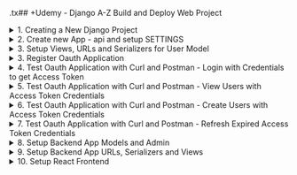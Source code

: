 .tx## +Udemy - Django A-Z Build and Deploy Web Project

<details>
<summary>1. Creating a New Django Project </summary>

# Creating a New Django Project

## Install venv

```py
python -m venv venv
```

## Activate venv

```py
# venv\Scripts\activate
source venv/bin/activate
```

## Install Django and other dependencies: django-rest-framework, django-filter, django-oauth-toolkit, mock, pillow

```py
python -m pip install django
pip install django
pip install django==5.0

pip install django-oauth-toolkit djangorestframework django-filter mock pillow
```

## Get dependencies

```py
pip freeze
```

```x
asgiref==3.8.1
certifi==2024.7.4
cffi==1.16.0
charset-normalizer==3.3.2
cryptography==42.0.8
Django==5.0.6
django-filter==24.2
django-oauth-toolkit==2.4.0
djangorestframework==3.15.2
idna==3.7
jwcrypto==1.5.6
mock==5.1.0
oauthlib==3.2.2
pillow==10.4.0
pycparser==2.22
pytz==2024.1
requests==2.32.3
sqlparse==0.5.0
typing_extensions==4.12.2
urllib3==2.2.2
```

## Save Dependencies to Requirements.txt

```py
pip freeze > requirements.txt
```

## Install requirements from Requirements.txt

```py
pip install -r requirements.txt
```

## Deactivate a virtual environment

```py
deactivate
```

## Create Django Project

```py
django-admin startproject demo .
```

## Make Migrations

```py
python manage.py makemigrations
python manage.py migrate
```

## Start Local Server

```py
python manage.py runserver
```

```x
Watching for file changes with StatReloader
Performing system checks...

System check identified no issues (0 silenced).
July 06, 2024 - 05:55:53
Django version 5.0.6, using settings 'demo.settings'
Starting development server at http://127.0.0.1:8000/
Quit the server with CONTROL-C.
```

![image](https://github.com/omeatai/src-AI-Software/assets/32337103/e81189b2-4869-47aa-93ee-94d9eb124349)

<img width="1515" alt="image" src="https://github.com/omeatai/src-AI-Software/assets/32337103/24a9a902-ea52-43f8-b97a-17e2ff864de7">

# #END</details>

<details>
<summary>2. Create new App - api and setup SETTINGS </summary>

# Create new App - api and setup SETTINGS

## Create App

```py
python manage.py startapp api
django-admin startapp api
```

### taskmate.settings:

## Add dependecies to installed apps

```py
# Application definition

INSTALLED_APPS = [
    'django.contrib.admin',
    'django.contrib.auth',
    'django.contrib.contenttypes',
    'django.contrib.sessions',
    'django.contrib.messages',
    'django.contrib.staticfiles',

    # apps
    'oauth2_provider',
    'rest_framework',
    'django_filters',
    'api',
]
```

## Add Oauth2 to Middlewares

```py
MIDDLEWARE = [
    'django.middleware.security.SecurityMiddleware',
    'django.contrib.sessions.middleware.SessionMiddleware',
    'django.middleware.common.CommonMiddleware',
    'django.middleware.csrf.CsrfViewMiddleware',
    'django.contrib.auth.middleware.AuthenticationMiddleware',
    'django.contrib.messages.middleware.MessageMiddleware',
    'django.middleware.clickjacking.XFrameOptionsMiddleware',
    'oauth2_provider.middleware.OAuth2TokenMiddleware',
]
```

## Setup Static and Media URL/ROOT, and React Frontend Folder

```py
import os

# Static files (CSS, JavaScript, Images)
# https://docs.djangoproject.com/en/5.0/howto/static-files/

STATIC_URL = '/django_static/'

MEDIA_ROOT = os.path.abspath(os.path.join(BASE_DIR, 'api', 'uploads'))
MEDIA_URL = '/uploads/'

FRONTEND_ROOT = os.path.abspath(os.path.join(BASE_DIR, '..', 'frontend', 'build'))
```

## Setup Oauth2 Settings and Permission

```py
# Authentication using OAuth 2.0
AUTHENTICATION_BACKENDS = (
    'oauth2_provider.backends.OAuth2Backend',
    'django.contrib.auth.backends.ModelBackend',
)

OAUTH2_PROVIDER = {
    'OAUTH2_BACKEND_CLASS': 'oauth2_provider.oauth2_backends.JSONOAuthLibCore',
    'SCOPES': {
        'read': 'Read scope',
        'write': 'Write scope',
        'groups': 'Access to your groups',
        'packages': 'Access to your packages',
    },
}

REST_FRAMEWORK = {
    'DEFAULT_AUTHENTICATION_CLASSES': (
        'oauth2_provider.contrib.rest_framework.OAuth2Authentication',
    ),
    'DEFAULT_PERMISSION_CLASSES': (
        'rest_framework.permissions.IsAuthenticated',
    ),
}

LOGIN_URL = '/admin/login/'

```

<img width="1515" alt="image" src="https://github.com/omeatai/src-AI-Software/assets/32337103/d9b32918-d09a-459e-8bd3-4c66246e0618">

# #END</details>

<details>
<summary>3. Setup Views, URLs and Serializers for User Model </summary>

# Setup Views, URLs and Serializers for User Model

### src-AI-Software/my_projects/07_django_react_apps/APP/demo/urls.py:

```py
"""
URL configuration for demo project.

The `urlpatterns` list routes URLs to views. For more information please see:
    https://docs.djangoproject.com/en/5.0/topics/http/urls/
Examples:
Function views
    1. Add an import:  from my_app import views
    2. Add a URL to urlpatterns:  path('', views.home, name='home')
Class-based views
    1. Add an import:  from other_app.views import Home
    2. Add a URL to urlpatterns:  path('', Home.as_view(), name='home')
Including another URLconf
    1. Import the include() function: from django.urls import include, path
    2. Add a URL to urlpatterns:  path('blog/', include('blog.urls'))
"""
from django.contrib import admin
from django.urls import path, include

urlpatterns = [
    path('admin/', admin.site.urls),
    path('oauth/', include('oauth2_provider.urls', namespace='oauth2_provider')),
    path('api/v1/', include('api.urls')),
]

```

### src-AI-Software/my_projects/07_django_react_apps/APP/api/urls.py:

```py
from django.urls import path
from .views import UserList, UserDetails

urlpatterns = [
    path('users/', UserList.as_view()),
    path('users/<pk>/', UserDetails.as_view()),
]

```

### src-AI-Software/my_projects/07_django_react_apps/APP/api/views.py:

```py
from django.shortcuts import render
from django.contrib.auth.models import User
from rest_framework import generics, permissions
from oauth2_provider.contrib.rest_framework import TokenHasReadWriteScope

from .serializers import UserSerializer
# Create the API views


class UserList(generics.ListCreateAPIView):
    permission_classes = [permissions.IsAuthenticated, TokenHasReadWriteScope]
    queryset = User.objects.all()
    serializer_class = UserSerializer


class UserDetails(generics.RetrieveAPIView):
    permission_classes = [permissions.IsAuthenticated, TokenHasReadWriteScope]
    queryset = User.objects.all()
    serializer_class = UserSerializer

```

### src-AI-Software/my_projects/07_django_react_apps/APP/api/serializers.py:

```py
from rest_framework import serializers
from django.contrib.auth.models import User


class UserSerializer(serializers.ModelSerializer):
    class Meta:
        model = User
        fields = ('username', 'email', "first_name", "last_name")

```

## Run Migration:

```py
python manage.py migration
python manage.py migrate
```

## Create SuperUser:

```x
python manage.py createsuperuser
```

## Run Server:

```x
python manage.py runserver
```

## Create Users in Admin:

![image](https://github.com/omeatai/src-AI-Software/assets/32337103/c863d17f-d0b0-439f-8a9c-85dbcacb4e6e)
![image](https://github.com/omeatai/src-AI-Software/assets/32337103/31eb84e3-977f-4916-b1db-e5664143b3e5)\

## Confirm Protected Site:

![image](https://github.com/omeatai/src-AI-Software/assets/32337103/c6209dcf-079d-40ac-92f2-88932c3b4cf0)


# #END</details>

<details>
<summary>3. Register Oauth Application </summary>

# Register Oauth Application

```x
http://localhost:8000/oauth/applications/
```

```x
Name: just a name of your choice
Client Type: confidential
Authorization Grant Type: Resource owner password-based
```

![image](https://github.com/omeatai/src-AI-Software/assets/32337103/7b9e6a69-27b6-4a24-bd7f-391b95b97535)
![image](https://github.com/omeatai/src-AI-Software/assets/32337103/a072ef6e-ddda-47e3-a38a-39779d90c3bf)
![image](https://github.com/omeatai/src-AI-Software/assets/32337103/fc7584c0-2a88-49b3-ba9a-f7eaf95f0c77)
![image](https://github.com/omeatai/src-AI-Software/assets/32337103/b4181812-5f85-4321-8f6c-c9676c399f8d)
![image](https://github.com/omeatai/src-AI-Software/assets/32337103/94fed201-7dbc-4444-be98-b27dae01bd8d)

![image](https://github.com/omeatai/src-AI-Software/assets/32337103/23c5eee3-cf11-4657-b8da-e5a82e5c95ff)
![image](https://github.com/omeatai/src-AI-Software/assets/32337103/f99927d0-4c62-4289-b2d3-e3827a742558)


# #END</details>

<details>
<summary>4. Test Oauth Application with Curl and Postman - Login with Credentials to get Access Token </summary>

# Test Oauth Application with Curl and Postman - Login with Credentials to get Access Token

## Using Curl

```x
curl -X POST -d "grant_type=password&username=<user_name>&password=<password>" -u"<client_id>:<client_secret>" http://localhost:8000/oauth/token/

curl -X POST -d '{
"grant_type":"password",
"username":"admin",
"password":"admin123password",
"client_id":"rzGJIhKkFgXB6be6hSlreQJwkZ0ZydNYp17Uh5EF",
"client_secret":"3iZH2l8ROdIR8ZxEeTZ0eOqV0H50dBMvEZLEl85T"}' http://localhost:8000/oauth/token/
```

```x
{
    "access_token": "gzxSZK63kpaAWmmVeNPDLrcSEVaDXF",
    "expires_in": 36000,
    "token_type": "Bearer",
    "scope": "read write groups packages",
    "refresh_token": "x1OQel3Rx575UdR1V12NkcnzsaQhph"
}
```

## Using Postman

```py
{
"grant_type":"password",
"username":"admin",
"password":"admin123password",
"client_id":"rzGJIhKkFgXB6be6hSlreQJwkZ0ZydNYp17Uh5EF",
"client_secret":"3iZH2l8ROdIR8ZxEeTZ0eOqV0H50dBMvEZLEl"
}
```

<img width="1415" alt="image" src="https://github.com/omeatai/src-AI-Software/assets/32337103/a386c0b9-c061-4e2a-9a9a-1c200f6f6204">

![image](https://github.com/omeatai/src-AI-Software/assets/32337103/62e33224-d721-44df-a888-e61c0fd5629a)
![image](https://github.com/omeatai/src-AI-Software/assets/32337103/a22c4f98-e53a-45f9-a6e7-d763c81f3d6e)
![image](https://github.com/omeatai/src-AI-Software/assets/32337103/274e0883-dbd5-48dd-b508-237fc17c44a4)
![image](https://github.com/omeatai/src-AI-Software/assets/32337103/122ce4fe-d849-4b97-b38d-2503cd06647e)

# #END</details>

<details>
<summary>5. Test Oauth Application with Curl and Postman - View Users with Access Token Credentials </summary>

# Test Oauth Application with Curl and Postman - View Users with Access Token Credentials

## Using Curl

```x
curl -H "Authorization: Bearer <your_access_token>" http://localhost:8000/users/

curl -H "Authorization: Bearer YdKYEFhex8LqLk4umjGuY77QX" http://localhost:8000/api/v1/users/
```

```x
[
    {"username":"admin","email":"admin@gmail.com","first_name":"","last_name":""},
    {"username":"admin2","email":"admin2@gmail.com","first_name":"","last_name":""},
    {"username":"admin3","email":"admin3@gmail.com","first_name":"","last_name":""}
] 
```

```x
curl -H "Authorization: Bearer <your_access_token>" http://localhost:8000/users/1/

curl -H "Authorization: Bearer YdKYEFhex8LqLk4umjGuY77QX" http://localhost:8000/api/v1/users/1/
```

```x
    {"username":"admin","email":"admin@gmail.com","first_name":"","last_name":""}
```

## Using Postman

<img width="1376" alt="image" src="https://github.com/omeatai/src-AI-Software/assets/32337103/87717caf-394a-4efe-9454-1dcede868179">
<img width="1376" alt="image" src="https://github.com/omeatai/src-AI-Software/assets/32337103/c9068454-d010-4d86-bbae-9e29653de1c0">
<img width="1376" alt="image" src="https://github.com/omeatai/src-AI-Software/assets/32337103/2ffd4346-47e2-4ac1-b514-0c1d8b80c117">
<img width="1376" alt="image" src="https://github.com/omeatai/src-AI-Software/assets/32337103/91e319c0-9eaa-4dab-8431-94687c627023">

# #END</details>

<details>
<summary>6. Test Oauth Application with Curl and Postman - Create Users with Access Token Credentials </summary>

# Test Oauth Application with Curl and Postman - Create Users with Access Token Credentials

## Using Curl

```x
curl -H "Authorization: Bearer <your_access_token>" -X POST -d"username=foo&password=bar&scope=write" http://localhost:8000/users/

curl -H "Authorization: Bearer cekmhyGiNE3ockaMaWSisc141pAzNy" -X POST -d"username=admin4&password=admin123password&scope=write" http://localhost:8000/api/v1/users/
```

```x
{"username":"admin4","email":"","first_name":"","last_name":""}   
```

## Using Postman

<img width="1376" alt="image" src="https://github.com/omeatai/src-AI-Software/assets/32337103/1b245a34-4968-4541-ac74-c1981cf83d72">
<img width="1376" alt="image" src="https://github.com/omeatai/src-AI-Software/assets/32337103/6be36a04-82f9-4597-bc68-b4f36664dddf">

![image](https://github.com/omeatai/src-AI-Software/assets/32337103/d33fb2a9-e606-43ea-96ed-9d42d1a25760)
![image](https://github.com/omeatai/src-AI-Software/assets/32337103/38ea5085-12ec-4c3d-ab1a-b41c99657cf3)

# #END</details>

<details>
<summary>7. Test Oauth Application with Curl and Postman - Refresh Expired Access Token Credentials </summary>

# Test Oauth Application with Curl and Postman - Refresh Expired Access Token Credentials

## Using Curl

```x
curl -X POST -d "grant_type=refresh_token&refresh_token=<your_refresh_token>&client_id=<your_client_id>&client_secret=<your_client_secret>" http://localhost:8000/o/token/

curl -X POST -d '{
"grant_type":"refresh_token",
"refresh_token":"ibscEmyvWXT3nMRSvO5bNZfxAmffXr",
"client_id":"rzGJIhKkFgXB6be6hSlreQJwkZ0ZydNYp17Uh5EF",
"client_secret":"3iZH2l8ROdIR8ZxEeTZ0eOqV0H50dBMvEZLElIGWwAnypXxZoxuBkdyUA3arWj4bUXUXuxPqoWSeFfGbyuXvSF5NwpsMofswhZGVv2y2MW9wovd22Gh5XzkItu5Qp85T"}' http://localhost:8000/oauth/token/

```

```py
{
    "access_token": "ZN9fAWf51OHp7EBui4itSd1B6rry95",
    "expires_in": 36000,
    "token_type": "Bearer",
    "scope": "read write groups packages",
    "refresh_token": "voG1SJzmM1ei2ZeFxS4n50cO59RHIj"
}       
```

## Using Postman

```x
{
"grant_type":"refresh_token",
"refresh_token":"voG1SJzmM1ei2ZeFxS4n50cO59RHIj",
"client_id":"rzGJIhKkFgXB6be6hSlreQJwkZ0ZydNYp17Uh5EF",
"client_secret":"3iZH2l8ROdIR8ZxEeTZ0eOqV0H50dBMvEZLElIGWwAnypXxZoxuBkdyUA3arWj4bUXUXuxPqoWSeFfGbyuXvSF5NwpsMofswhZGVv2y2MW9wovd22Gh5XzkItu5Qp85T"
}
```

<img width="1400" alt="image" src="https://github.com/omeatai/src-AI-Software/assets/32337103/c2393180-8fa5-4480-8697-531e77b7b3e2">

# #END</details>

<details>
<summary>8. Setup Backend App Models and Admin </summary>

# Setup Backend App Models and Admin

### src-AI-Software/my_projects/07_django_react_apps/APP/api/models.py:

```py
from django.db import models
from django.contrib.auth.models import User
from django.core.exceptions import ObjectDoesNotExist
import django.utils.timezone

class Package(models.Model):
    id = models.AutoField(primary_key=True)
    category = models.CharField(max_length=200)
    name = models.CharField(max_length=200)
    promo = models.TextField()
    price = models.FloatField()
    rating = models.CharField(max_length=50)
    tour_length = models.IntegerField()
    start = models.DateField(default=django.utils.timezone.now)
    thumbnail_url = models.CharField(max_length=200)

    def __str__(self):
        return self.name

class WishlistItem(models.Model):
    session_id = models.CharField(max_length=32)
    package = models.ForeignKey(Package, null=True, on_delete=models.SET_NULL)
    added_to_cart = models.BooleanField(default=False)

class Booking(models.Model):
    name = models.CharField(max_length=200)
    email_address = models.CharField(max_length=200)
    street_address = models.CharField(max_length=200)
    city = models.CharField(max_length=200)
    package = models.ForeignKey(Package, null=True, on_delete=models.SET_NULL)

    def __str__(self):
        return '{}, {}'.format(self.name, self.email_address)

class PackagePermission(models.Model):
    user = models.ForeignKey(User, on_delete=models.CASCADE)
    package = models.ForeignKey(Package, on_delete=models.CASCADE)
    is_owner = models.BooleanField(blank=False, default=True)

    class Meta:
        constraints = [
            models.UniqueConstraint(fields=['user', 'package'], name='unique_owner'),
        ]

    def __str__(self):
        if self.is_owner:
            fmt = '{} ({}) can write to {} ({})'
        else:
            fmt = '{} ({}) cannot write to {}'
        return fmt.format(self.user.username, self.user.id, self.package.name, self.package.id)

    @classmethod
    def can_write(cls, user, package):
        try:
            permission = cls.objects.get(user=user, package=package)
            return permission.is_owner
        except ObjectDoesNotExist:
            return False

    @classmethod
    def set_can_write(cls, user, package):
        obj, created = cls.objects.get_or_create(user=user, package=package, defaults={'is_owner': True})
        if not created:
            obj.is_owner = True
            obj.save()

```

### src-AI-Software/my_projects/07_django_react_apps/APP/api/admin.py:

```py
from django.contrib import admin

from api.models import Package, PackagePermission

class PackagePermissionInline(admin.TabularInline):
    model = PackagePermission

class PackageAdmin(admin.ModelAdmin):
    list_display = ('id', 'name', 'category', 'price', 'rating', 'tour_length', 'start')
    inlines = (PackagePermissionInline,)

admin.site.register(Package, PackageAdmin)

```

## Run Migrations

```py
python manage.py makemigrations
python manage.py migrate
```

## Run Server

```py
python manage.py runserver
```

![image](https://github.com/omeatai/src-AI-Software/assets/32337103/9740b62e-baaa-4a41-89a1-f9b8f22a3fc7)
![image](https://github.com/omeatai/src-AI-Software/assets/32337103/70e5f997-ca8a-4639-88aa-29e1ab20a75a)
![image](https://github.com/omeatai/src-AI-Software/assets/32337103/f4678cfd-1850-4bc5-b9d3-b454dc30e829)

# #END</details>

<details>
<summary>9. Setup Backend App URLs, Serializers and Views </summary>

# Setup Backend App URLs, Serializers and Views

### src-AI-Software/my_projects/07_django_react_apps/APP/demo/urls.py:

```py
"""
URL configuration for demo project.

The `urlpatterns` list routes URLs to views. For more information please see:
    https://docs.djangoproject.com/en/5.0/topics/http/urls/
Examples:
Function views
    1. Add an import:  from my_app import views
    2. Add a URL to urlpatterns:  path('', views.home, name='home')
Class-based views
    1. Add an import:  from other_app.views import Home
    2. Add a URL to urlpatterns:  path('', Home.as_view(), name='home')
Including another URLconf
    1. Import the include() function: from django.urls import include, path
    2. Add a URL to urlpatterns:  path('blog/', include('blog.urls'))
"""
from django.contrib import admin
from django.urls import path, include, re_path
from django.conf import settings
from django.conf.urls.static import static, serve

urlpatterns = [
    path('admin/', admin.site.urls),
    path('oauth/', include('oauth2_provider.urls', namespace='oauth2_provider')),
    path('api/v1/', include('api.urls')),
    re_path(r'^(?P<path>.*)$', serve, { 'document_root': settings.FRONTEND_ROOT}),
]
# if settings.DEBUG:
#     urlpatterns += static(settings.MEDIA_URL, document_root=settings.MEDIA_ROOT)
#     urlpatterns += static(settings.STATIC_URL, document_root=settings.STATIC_ROOT)

```

### src-AI-Software/my_projects/07_django_react_apps/APP/api/urls.py:

```py
from django.urls import path, include
from . import views
from rest_framework.routers import DefaultRouter

router = DefaultRouter()

router.register('packages', views.PackageViewSet, basename='packages')
router.register('wishlist', views.WishlistItemViewSet, basename='wishlist')
router.register('public/packages', views.PublicPackageViewSet, basename="public-packages")
router.register('bookings', views.BookingViewSet, basename='bookings')

urlpatterns = [
    path('', include(router.urls)),
    path('users/', views.UserList.as_view()),
    path('users/<pk>/', views.UserDetails.as_view()),
]

```

### src-AI-Software/my_projects/07_django_react_apps/APP/api/views.py:

```py
from django.contrib.auth import authenticate, login
from django.contrib.auth.models import User
from django.core.cache import cache
from django.http import JsonResponse
from django.shortcuts import render
from datetime import datetime

from rest_framework import generics, permissions
from rest_framework.generics import CreateAPIView
from rest_framework import viewsets
from rest_framework.response import Response
from rest_framework.pagination import PageNumberPagination
from rest_framework.filters import BaseFilterBackend, SearchFilter
from rest_framework.permissions import BasePermission

from oauth2_provider.contrib.rest_framework import TokenHasReadWriteScope, TokenHasScope

from .models import Package, PackagePermission, WishlistItem, Booking
from .serializers import PackageSerializer, BookingSerializer, UserSerializer

class UserList(generics.ListCreateAPIView):
    permission_classes = [permissions.IsAuthenticated, TokenHasReadWriteScope]
    queryset = User.objects.all()
    serializer_class = UserSerializer


class UserDetails(generics.RetrieveAPIView):
    permission_classes = [permissions.IsAuthenticated, TokenHasReadWriteScope]
    queryset = User.objects.all()
    serializer_class = UserSerializer

class PackageCreateView(CreateAPIView):
    queryset = Package.objects.all()
    serializer_class = PackageSerializer

class PackagePagination(PageNumberPagination):
    page_size = 9

class CanWritePackageFilterBackend(BaseFilterBackend):
    def filter_queryset(self, request, queryset, view):
        queryset = self.check_permission(request, queryset, view)
        filters = {}
        tour_length = request.query_params.get('tourLength', None)
        if tour_length:
            filters['tour_length'] = tour_length
        return queryset.filter(**filters).order_by('id')

    def check_permission(self, request, queryset, view):
        if request.user is None:
            return queryset.none()
        if request.user.username == 'admin':
            return queryset
        package_ids = queryset.values_list('id', flat=True)
        own_package_ids = PackagePermission.objects.filter(
            is_owner=True, package__in=package_ids, user=request.user,
        ).values_list('package__id', flat=True)
        return queryset.filter(id__in=own_package_ids)

class PackageViewSet(viewsets.ModelViewSet):
    queryset = Package.objects.all()
    serializer_class = PackageSerializer
    filter_backends = (CanWritePackageFilterBackend,)
    permission_classes = [TokenHasScope, TokenHasReadWriteScope]
    required_scopes = ['packages']

class WishlistItemViewSet(viewsets.ViewSet):
    queryset = WishlistItem.objects.all()
    permission_classes = [BasePermission]
    session_id = 'wishlist-items'

    def update(self, request, pk=None):
        return Response()

    def partial_update(self, request, pk=None):
        try:
            package_id = request.data.pop('id')
            package = Package.objects.get(id=package_id)
            item = self.queryset.get(session_id=self.session_id, package=package)
            for attr in request.data.keys():
                setattr(item, attr, request.data[attr])
            item.save()
            message = 'Item fields {} were updated'.format(','.join(request.data.keys()))
        except WishlistItem.DoesNotExist:
            message = 'Item was not in wishlist'
        return Response(message)

    def list(self, request):
        def get_package_ids():
            queryset = self.queryset.filter(session_id=self.session_id)
            return list(queryset.values_list('package__id', flat=True))
        package_ids = cache.get_or_set(
            'wishlist:{}'.format(self.session_id),
            get_package_ids
        )
        return Response(package_ids)

    def create(self, request):
        package_id = request.data['id']
        package = Package.objects.get(id=package_id)
        self.queryset.get_or_create(session_id=self.session_id, package=package)
        cache.delete('wishlist:{}'.format(self.session_id))
        return Response('Item added to wishlist', status=200)

    def destroy(self, request, pk=None):
        package_id = pk
        item = self.queryset.filter(session_id=self.session_id, package__in=[package_id])
        item.delete()
        cache.delete('wishlist:{}'.format(self.session_id))
        return Response('Item removed from wishlist', status=200)

    def retrieve(self, request, pk=None):
        return Response()

class PackagePriceFilterBackend(BaseFilterBackend):
    def filter_queryset(self, request, queryset, view):
        filters = {}
        price_min = request.query_params.get('price_min', None)
        if price_min:
            filters['price__gte'] = price_min
        price_max = request.query_params.get('price_max', None)
        if price_max:
            filters['price__lte'] = price_max
        return queryset.filter(**filters)

class PublicPackageViewSet(viewsets.ModelViewSet):
    permission_classes = [TokenHasScope]
    required_scopes = ['read']
    queryset = Package.objects.all().order_by('-price')
    serializer_class = PackageSerializer
    pagination_class = PackagePagination
    filter_backends = (PackagePriceFilterBackend, SearchFilter)
    search_fields = ('name', 'promo')

class BookingViewSet(viewsets.ModelViewSet):
    queryset = Booking.objects.all()
    serializer_class = BookingSerializer
    permission_classes = [BasePermission]

```

### src-AI-Software/my_projects/07_django_react_apps/APP/api/serializers.py:

```py
import re
from django.contrib.auth.models import User
from rest_framework import serializers
from api.models import Package, Booking

class UserSerializer(serializers.ModelSerializer):
    class Meta:
        model = User
        fields = ('username', 'email', "first_name", "last_name")

class PackageSerializer(serializers.ModelSerializer):
    class Meta:
        model = Package
        fields = '__all__'

class BookingSerializer(serializers.ModelSerializer):
    STREET_ADDRESS_ERROR = 'Street address must be in the format "11 Abc St."'

    class Meta:
        model = Booking
        fields = '__all__'

    def validate_street_address(self, value):
        regexp = re.compile(r'\d+ \w+ \w+')
        if regexp.search(value):
            return value
        raise serializers.ValidationError(
            self.STREET_ADDRESS_ERROR
        )

```

### src-AI-Software/my_projects/07_django_react_apps/APP/api/admin.py:

```py
from django.contrib import admin

from api.models import Package, WishlistItem, Booking, PackagePermission

class PackagePermissionInline(admin.TabularInline):
    model = PackagePermission

class PackageAdmin(admin.ModelAdmin):
    list_display = ('id', 'name', 'category', 'price', 'rating', 'tour_length', 'start')
    inlines = (PackagePermissionInline,)

admin.site.register(Package, PackageAdmin)
admin.site.register(WishlistItem)
admin.site.register(Booking)

```

![image](https://github.com/omeatai/src-AI-Software/assets/32337103/1cf14c7d-3bb5-4e30-8ba3-f36e2727a2ce)
![image](https://github.com/omeatai/src-AI-Software/assets/32337103/e07fd02f-949a-4ab6-9d0d-04a6d817d097)
![image](https://github.com/omeatai/src-AI-Software/assets/32337103/34e13667-76cf-4ba9-ac97-dc971e34d306)
![image](https://github.com/omeatai/src-AI-Software/assets/32337103/598f0e2b-218b-4270-9ad8-1e0fd3e36be2)

<img width="1537" alt="image" src="https://github.com/omeatai/src-AI-Software/assets/32337103/32ea3b66-35c0-4b2a-a7d2-5a0aac16c434">
<img width="1537" alt="image" src="https://github.com/omeatai/src-AI-Software/assets/32337103/aa4649ba-9a43-4fce-b52a-f1c07f983dde">
<img width="1537" alt="image" src="https://github.com/omeatai/src-AI-Software/assets/32337103/0dc15e09-7f24-4f1f-8492-b165892ea314">
<img width="1537" alt="image" src="https://github.com/omeatai/src-AI-Software/assets/32337103/5a74f71a-7df6-42d6-ba01-9cc9371af7c0">

# #END</details>

<details>
<summary>10. Setup React Frontend </summary>

# Setup React Frontend

# Install React

```py

```

```py

```

```py

```

```py

```

```py

```

```py

```

```py

```

# #END</details>
